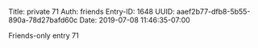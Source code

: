 Title: private 71
Auth: friends
Entry-ID: 1648
UUID: aaef2b77-dfb8-5b55-890a-78d27bafd60c
Date: 2019-07-08 11:46:35-07:00

Friends-only entry 71
